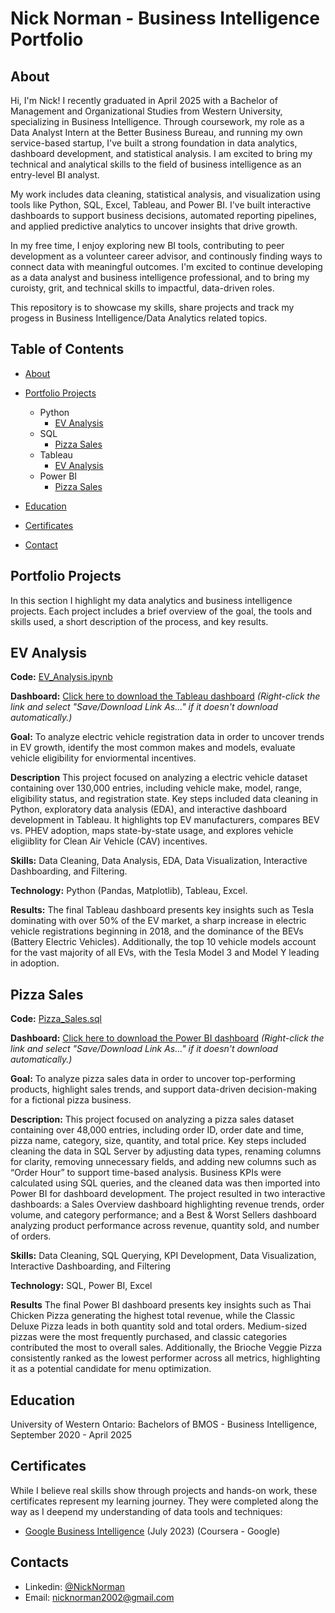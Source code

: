 # Nick Norman - Business Intelligence Portfolio
## About

Hi, I'm Nick! I recently graduated in April 2025 with a Bachelor of Management and Organizational Studies from Western University, specializing in Business Intelligence. Through coursework, my role as a Data Analyst Intern at the Better Business Bureau, and running my own service-based startup, I've built a strong foundation in data analytics, dashboard development, and statistical analysis. I am excited to bring my technical and analytical skills to the field of business intelligence as an entry-level BI analyst. 

My work includes data cleaning, statistical analysis, and visualization using tools like Python, SQL, Excel, Tableau, and Power BI. I've built interactive dashboards to support business decisions, automated reporting pipelines, and applied predictive analytics to uncover insights that drive growth. 

In my free time, I enjoy exploring new BI tools, contributing to peer development as a volunteer career advisor, and continously finding ways to connect data with meaningful outcomes. I'm excited to continue developing as a data analyst and business intelligence professional, and to bring my curoisty, grit, and technical skills to impactful, data-driven roles. 

This repository is to showcase my skills, share projects and track my progess in Business Intelligence/Data Analytics related topics. 

## Table of Contents

- [About](#About)

- [Portfolio Projects](#portfolio-projects)

    - Python
        - [EV Analysis](#ev-analysis)
    - SQL
        - [Pizza Sales](#pizza-sales)
    - Tableau
        - [EV Analysis](#ev-analysis)
    - Power BI
        - [Pizza Sales](#pizza-sales)
 
- [Education](#education)

- [Certificates](#certificates)

- [Contact](#contact)


## Portfolio Projects

In this section I highlight my data analytics and business intelligence projects. Each project includes a brief overview of the goal, the tools and skills used, a short description of the process, and key results. 

## EV Analysis

**Code:** [EV_Analysis.ipynb](./EV_Analysis.ipynb)

**Dashboard:** [Click here to download the Tableau dashboard](EV_Analysis_Dashboard.twbx)
*(Right-click the link and select "Save/Download Link As..." if it doesn't download automatically.)*

**Goal:** To analyze electric vehicle registration data in order to uncover trends in EV growth, identify the most common makes and models, evaluate vehicle eligibility for enviormental incentives. 

**Description** This project focused on analyzing a electric vehicle dataset containing over 130,000 entries, including vehicle make, model, range, eligibility status, and registration state. Key steps included data cleaning in Python, exploratory data analysis (EDA), and interactive dashboard development in Tableau. It highlights top EV manufacturers, compares BEV vs. PHEV adoption, maps state-by-state usage, and explores vehicle eligiiblity for Clean Air Vehicle (CAV) incentives. 

**Skills:** Data Cleaning, Data Analysis, EDA, Data Visualization, Interactive Dashboarding, and Filtering.

**Technology:** Python (Pandas, Matplotlib), Tableau, Excel.

**Results:** The final Tableau dashboard presents key insights such as Tesla dominating with over 50% of the EV market, a sharp increase in electric vehicle registrations beginning in 2018, and the dominance of the BEVs (Battery Electric Vehicles). Additionally, the top 10 vehicle models account for the vast majority of all EVs, with the Tesla Model 3 and Model Y leading in adoption. 


## Pizza Sales

**Code:** [Pizza_Sales.sql](Pizza_Sales.sql)

**Dashboard:** [Click here to download the Power BI dashboard](Pizza_Sales_Dashboards.pbix)
*(Right-click the link and select "Save/Download Link As..." if it doesn't download automatically.)*

**Goal:** To analyze pizza sales data in order to uncover top-performing products, highlight sales trends, and support data-driven decision-making for a fictional pizza business.

**Description:** This project focused on analyzing a pizza sales dataset containing over 48,000 entries, including order ID, order date and time, pizza name, category, size, quantity, and total price. Key steps included cleaning the data in SQL Server by adjusting data types, renaming columns for clarity, removing unnecessary fields, and adding new columns such as “Order Hour” to support time-based analysis. Business KPIs were calculated using SQL queries, and the cleaned data was then imported into Power BI for dashboard development. The project resulted in two interactive dashboards: a Sales Overview dashboard highlighting revenue trends, order volume, and category performance; and a Best & Worst Sellers dashboard analyzing product performance across revenue, quantity sold, and number of orders.

**Skills:** Data Cleaning, SQL Querying, KPI Development, Data Visualization, Interactive Dashboarding, and Filtering

**Technology:** SQL, Power BI, Excel

**Results** The final Power BI dashboard presents key insights such as Thai Chicken Pizza generating the highest total revenue, while the Classic Deluxe Pizza leads in both quantity sold and total orders. Medium-sized pizzas were the most frequently purchased, and classic categories contributed the most to overall sales. Additionally, the Brioche Veggie Pizza consistently ranked as the lowest performer across all metrics, highlighting it as a potential candidate for menu optimization.


## Education

University of Western Ontario: Bachelors of BMOS - Business Intelligence, September 2020 - April 2025


## Certificates

While I believe real skills show through projects and hands-on work, these certificates represent my learning journey. They were completed along the way as I deepend my understanding of data tools and techniques: 

- [Google Business Intelligence](https://coursera.org/share/22cefa62273fe181526ee69f755c0485) (July 2023) (Coursera - Google)


## Contacts

- Linkedin: [@NickNorman](https://www.linkedin.com/in/nicknorman1)
- Email: [nicknorman2002@gmail.com](mailto:nicknorman2002@gmail.com)
